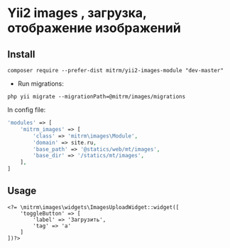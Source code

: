 Yii2 images , загрузка, отображение изображений
===============================================


## Install
```
composer require --prefer-dist mitrm/yii2-images-module "dev-master"
```


- Run migrations:

```
php yii migrate --migrationPath=@mitrm/images/migrations
```

In config file:

```php
'modules' => [
    'mitrm_images' => [
        'class' => 'mitrm\images\Module',
        'domain' => site.ru,
        'base_path' => '@statics/web/mt/images',
        'base_dir' => '/statics/mt/images',
    ],
]
```

## Usage
```
<?= \mitrm\images\widgets\ImagesUploadWidget::widget([
    'toggleButton' => [
        'label' => 'Загрузить',
        'tag' => 'a'
    ]
])?>

```